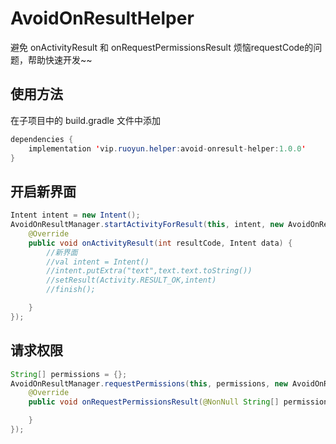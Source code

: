 # AvoidOnResultHelper
避免 onActivityResult 和 onRequestPermissionsResult 烦恼requestCode的问题，帮助快速开发~~


## 使用方法
在子项目中的 build.gradle 文件中添加

```java
dependencies {
    implementation 'vip.ruoyun.helper:avoid-onresult-helper:1.0.0'
}
```

## 开启新界面

```java
Intent intent = new Intent();
AvoidOnResultManager.startActivityForResult(this, intent, new AvoidOnResultManager.ActivityCallback() {
    @Override
    public void onActivityResult(int resultCode, Intent data) {
        //新界面
        //val intent = Intent()
        //intent.putExtra("text",text.text.toString())
        //setResult(Activity.RESULT_OK,intent)
        //finish();

    }
});
```

## 请求权限

```java
String[] permissions = {};
AvoidOnResultManager.requestPermissions(this, permissions, new AvoidOnResultManager.PermissionsCallBack() {
    @Override
    public void onRequestPermissionsResult(@NonNull String[] permissions, @NonNull int[] grantResults) {

    }
});
```
